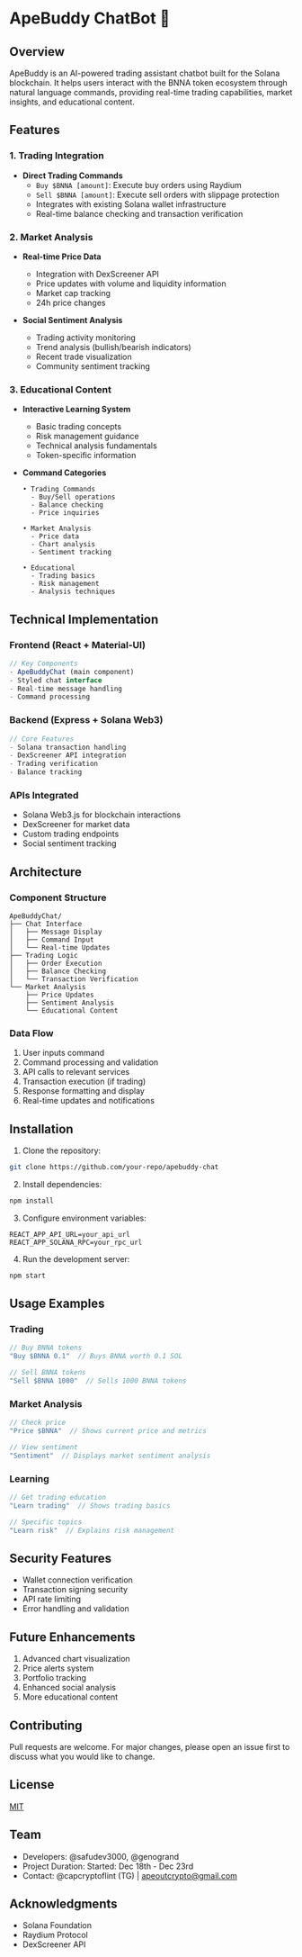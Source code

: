 # ApeBuddy ChatBot 🦍

## Overview
ApeBuddy is an AI-powered trading assistant chatbot built for the Solana blockchain. It helps users interact with the BNNA token ecosystem through natural language commands, providing real-time trading capabilities, market insights, and educational content.

## Features

### 1. Trading Integration
- **Direct Trading Commands**
  - `Buy $BNNA [amount]`: Execute buy orders using Raydium
  - `Sell $BNNA [amount]`: Execute sell orders with slippage protection
  - Integrates with existing Solana wallet infrastructure
  - Real-time balance checking and transaction verification

### 2. Market Analysis
- **Real-time Price Data**
  - Integration with DexScreener API
  - Price updates with volume and liquidity information
  - Market cap tracking
  - 24h price changes

- **Social Sentiment Analysis**
  - Trading activity monitoring
  - Trend analysis (bullish/bearish indicators)
  - Recent trade visualization
  - Community sentiment tracking

### 3. Educational Content
- **Interactive Learning System**
  - Basic trading concepts
  - Risk management guidance
  - Technical analysis fundamentals
  - Token-specific information

- **Command Categories**
  ```
  • Trading Commands
    - Buy/Sell operations
    - Balance checking
    - Price inquiries
  
  • Market Analysis
    - Price data
    - Chart analysis
    - Sentiment tracking
    
  • Educational
    - Trading basics
    - Risk management
    - Analysis techniques
  ```

## Technical Implementation

### Frontend (React + Material-UI)
```jsx
// Key Components
- ApeBuddyChat (main component)
- Styled chat interface
- Real-time message handling
- Command processing
```

### Backend (Express + Solana Web3)
```javascript
// Core Features
- Solana transaction handling
- DexScreener API integration
- Trading verification
- Balance tracking
```

### APIs Integrated
- Solana Web3.js for blockchain interactions
- DexScreener for market data
- Custom trading endpoints
- Social sentiment tracking

## Architecture

### Component Structure
```
ApeBuddyChat/
├── Chat Interface
│   ├── Message Display
│   ├── Command Input
│   └── Real-time Updates
├── Trading Logic
│   ├── Order Execution
│   ├── Balance Checking
│   └── Transaction Verification
└── Market Analysis
    ├── Price Updates
    ├── Sentiment Analysis
    └── Educational Content
```

### Data Flow
1. User inputs command
2. Command processing and validation
3. API calls to relevant services
4. Transaction execution (if trading)
5. Response formatting and display
6. Real-time updates and notifications

## Installation

1. Clone the repository:
```bash
git clone https://github.com/your-repo/apebuddy-chat
```

2. Install dependencies:
```bash
npm install
```

3. Configure environment variables:
```env
REACT_APP_API_URL=your_api_url
REACT_APP_SOLANA_RPC=your_rpc_url
```

4. Run the development server:
```bash
npm start
```

## Usage Examples

### Trading
```javascript
// Buy BNNA tokens
"Buy $BNNA 0.1"  // Buys BNNA worth 0.1 SOL

// Sell BNNA tokens
"Sell $BNNA 1000"  // Sells 1000 BNNA tokens
```

### Market Analysis
```javascript
// Check price
"Price $BNNA"  // Shows current price and metrics

// View sentiment
"Sentiment"  // Displays market sentiment analysis
```

### Learning
```javascript
// Get trading education
"Learn trading"  // Shows trading basics

// Specific topics
"Learn risk"  // Explains risk management
```

## Security Features
- Wallet connection verification
- Transaction signing security
- API rate limiting
- Error handling and validation

## Future Enhancements
1. Advanced chart visualization
2. Price alerts system
3. Portfolio tracking
4. Enhanced social analysis
5. More educational content

## Contributing
Pull requests are welcome. For major changes, please open an issue first to discuss what you would like to change.

## License
[MIT](https://choosealicense.com/licenses/mit/)

## Team
- Developers: @safudev3000, @genogrand
- Project Duration: Started: Dec 18th - Dec 23rd
- Contact: @capcryptoflint (TG) | apeoutcrypto@gmail.com

## Acknowledgments
- Solana Foundation
- Raydium Protocol
- DexScreener API

